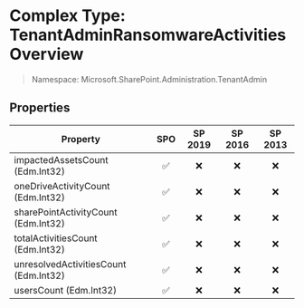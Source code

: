 # Complex Type: TenantAdminRansomwareActivitiesOverview

> Namespace: Microsoft.SharePoint.Administration.TenantAdmin

## Properties

Property | SPO | SP 2019 | SP 2016 | SP 2013
----------|:---:|:-------:|:-------:|:-------:
impactedAssetsCount (Edm.Int32) | ✅ | ❌ | ❌ | ❌
oneDriveActivityCount (Edm.Int32) | ✅ | ❌ | ❌ | ❌
sharePointActivityCount (Edm.Int32) | ✅ | ❌ | ❌ | ❌
totalActivitiesCount (Edm.Int32) | ✅ | ❌ | ❌ | ❌
unresolvedActivitiesCount (Edm.Int32) | ✅ | ❌ | ❌ | ❌
usersCount (Edm.Int32) | ✅ | ❌ | ❌ | ❌